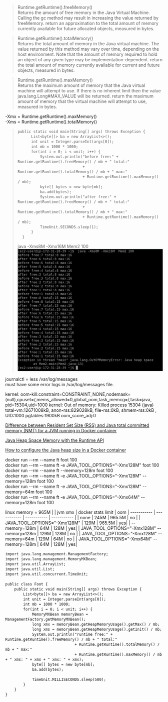 > Runtime.getRuntime().freeMemory()  
Returns the amount of free memory in the Java Virtual Machine. Calling the gc method may result in increasing the value returned by freeMemory. return an approximation to the total amount of memory currently available for future allocated objects, measured in bytes.

> Runtime.getRuntime().totalMemory()  
Returns the total amount of memory in the Java virtual machine. The value returned by this method may vary over time, depending on the host environment. Note that the amount of memory required to hold an object of any given type may be implementation-dependent. return the total amount of memory currently available for current and future objects, measured in bytes.

> Runtime.getRuntime().maxMemory()  
Returns the maximum amount of memory that the Java virtual machine will attempt to use.  If there is no inherent limit then the value java.lang.Long#MAX_VALUE will be returned. return  the maximum amount of memory that the virtual machine will attempt to use, measured in bytes.

-Xmx = Runtime.getRuntime().maxMemory()  
-Xms = Runtime.getRuntime().totalMemory()



>```
>public static void main(String[] args) throws Exception {
>		List<byte[]> ba = new ArrayList<>();
>		int unit = Integer.parseInt(args[0]);
>		int mb = 1000 * 1000;
>		for(int i = 0; i < unit; i++) {
>			System.out.println("before free:" + Runtime.getRuntime().freeMemory() / mb + " total:"
>							   + Runtime.getRuntime().totalMemory() / mb + " max:"
>							   + Runtime.getRuntime().maxMemory() / mb);
>			byte[] bytes = new byte[mb];
>			ba.add(bytes);
>			System.out.println("after free:" + Runtime.getRuntime().freeMemory() / mb + " total:"
>							   + Runtime.getRuntime().totalMemory() / mb + " max:"
>							   + Runtime.getRuntime().maxMemory() / mb);
>			TimeUnit.SECONDS.sleep(1);
>		}
>	}
>```
> java -Xms8M -Xmx16M  Mem2 100
> ![](img/mem.png) 

journalctl = less /var/log/messages  
must have some error logs in /var/log/messages file.  

kernel: oom-kill:constraint=CONSTRAINT_NONE,nodemask=(null),cpuset=/,mems_allowed=0,global_oom,task_memcg=/,task=java,
pid=15304,uid=1000
kernel: Out of memory: Killed process 15304 (java) total-vm:12671008kB, anon-rss:829028kB, file-rss:0kB, shmem-rss:0kB
, UID:1000 pgtables:1900kB oom_score_adj:0

[Difference between Resident Set Size (RSS) and Java total committed memory (NMT) for a JVM running in Docker container](https://stackoverflow.com/questions/38597965/difference-between-resident-set-size-rss-and-java-total-committed-memory-nmt)

[Java Heap Space Memory with the Runtime API](https://www.baeldung.com/java-heap-memory-api)

[How to configure the Java heap size in a Docker container](https://www.soughttech.com/front/article/4974/viewArticle)

docker run --rm --name ft foot 100  
docker run --rm --name ft -e JAVA_TOOL_OPTIONS="-Xmx128M"  foot 100  
docker run --rm --name ft  --memory=128m foot 100  
docker run --rm --name ft -e JAVA_TOOL_OPTIONS="-Xmx128M" --memory=128m  foot 100  
docker run --rm --name ft -e JAVA_TOOL_OPTIONS="-Xmx128M" --memory=64m  foot 100  
docker run --rm --name ft -e JAVA_TOOL_OPTIONS="-Xmx64M" --memory=128m  foot 100  

linux memory = 965M
|             | jvm xmx     | docker stats limit | oom
| ----------- | ----------- | ----------- | ----------- |
|     none                                       | 245M   | 965.5M    | no |
| JAVA_TOOL_OPTIONS="-Xmx128M"                   | 129M   | 965.5M    | yes|
| --memory=128m                                  |  64M   |   128M    | yes|
| JAVA_TOOL_OPTIONS="-Xmx128M" --memory=128m     | 129M   |   128M    | no |
| JAVA_TOOL_OPTIONS="-Xmx128M" --memory=64m      | 129M   |    64M    | no |
| JAVA_TOOL_OPTIONS="-Xmx64M" --memory=128m      |  64M   |   128M    | yes|

```
import java.lang.management.ManagementFactory;
import java.lang.management.MemoryMXBean;
import java.util.ArrayList;
import java.util.List;
import java.util.concurrent.TimeUnit;

public class Foot {
	public static void main(String[] args) throws Exception {
		List<byte[]> ba = new ArrayList<>();
		int unit = Integer.parseInt(args[0]);
		int mb = 1000 * 1000;
		for(int i = 0; i < unit; i++) {
			MemoryMXBean memoryBean = ManagementFactory.getMemoryMXBean();
			long xmx = memoryBean.getHeapMemoryUsage().getMax() / mb;
			long xms = memoryBean.getHeapMemoryUsage().getInit() / mb;
			System.out.println("runtime free:" + Runtime.getRuntime().freeMemory() / mb + " total:"
							   + Runtime.getRuntime().totalMemory() / mb + " max:"
							   + Runtime.getRuntime().maxMemory() / mb + " xms: " + xms + " xmx: " + xmx);
			byte[] bytes = new byte[mb];
			ba.add(bytes);

			TimeUnit.MILLISECONDS.sleep(500);
		}
	}
}
```